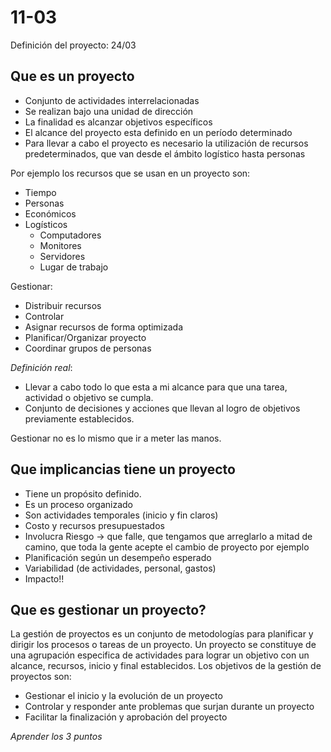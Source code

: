 
# 11-03

Definición del proyecto: 24/03

## Que es un proyecto
- Conjunto de actividades interrelacionadas
- Se realizan bajo una unidad de dirección
- La finalidad es alcanzar objetivos específicos
- El alcance del proyecto esta definido en un período determinado
- Para llevar a cabo el proyecto es necesario la utilización de recursos predeterminados, que van desde el ámbito logístico hasta personas


Por ejemplo los recursos que se usan en un proyecto son:
- Tiempo
- Personas
- Económicos
- Logísticos
	- Computadores
	- Monitores
	- Servidores
	- Lugar de trabajo

Gestionar: 
- Distribuir recursos
- Controlar
- Asignar recursos de forma optimizada
- Planificar/Organizar proyecto
- Coordinar grupos de personas

*Definición real*: 
- Llevar a cabo todo lo que esta a mi alcance para que una tarea, actividad o objetivo se cumpla. 
- Conjunto de decisiones y acciones que llevan al logro de objetivos previamente establecidos.

Gestionar no es lo mismo que ir a meter las manos.

## Que implicancias tiene un proyecto

- Tiene un propósito definido.
- Es un proceso organizado
- Son actividades temporales (inicio y fin claros)
- Costo y recursos presupuestados
- Involucra Riesgo → que falle, que tengamos que arreglarlo a mitad de camino, que toda la gente acepte el cambio de proyecto por ejemplo
- Planificación según un desempeño esperado
- Variabilidad (de actividades, personal, gastos)
- Impacto!!

## Que es gestionar un proyecto?
La gestión de proyectos es un conjunto de metodologías para planificar y dirigir los procesos o tareas de un proyecto. Un proyecto se constituye de una agrupación especifica de actividades para lograr un objetivo con un alcance, recursos, inicio y final establecidos. Los objetivos de la gestión de proyectos son:
- Gestionar el inicio y la evolución de un proyecto
- Controlar y responder ante problemas que surjan durante un proyecto
- Facilitar la finalización y aprobación del proyecto

*Aprender los 3 puntos*




































